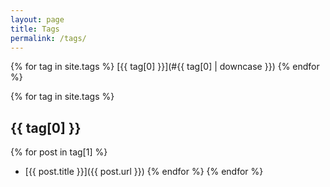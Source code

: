 ```yaml
---
layout: page
title: Tags
permalink: /tags/
---
```


{% for tag in site.tags %}
[{{ tag[0] }}](#{{ tag[0] | downcase }}) 
{% endfor %}

{% for tag in site.tags %}
## {{ tag[0] }}
  {% for post in tag[1] %}
 - [{{ post.title }}]({{ post.url }})
  {% endfor %}
{% endfor %}